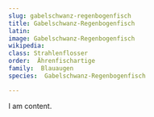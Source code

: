 ```yaml
---
slug: gabelschwanz-regenbogenfisch
title: Gabelschwanz-Regenbogenfisch
latin:
image: Gabelschwanz-Regenbogenfisch
wikipedia: 
class: Strahlenflosser
order:  Ährenfischartige
family:  Blauaugen
species:  Gabelschwanz-Regenbogenfisch

---
```


I am content.
